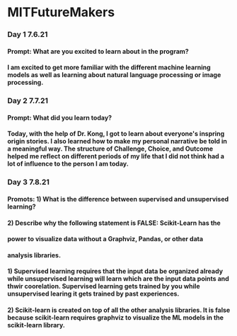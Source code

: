 # MITFutureMakers
### Day 1 7.6.21
#### Prompt: What are you excited to learn about in the program?
#### I am excited to get more familiar with the different machine learning models as well as learning about natural language processing or image processing. 

### Day 2 7.7.21
#### Prompt: What did you learn today?
#### Today, with the help of Dr. Kong, I got to learn about everyone's inspring origin stories. I also learned how to make my personal narrative be told in a meaningful way. The structure of Challenge, Choice, and Outcome helped me reflect on different periods of my life that I did not think had a lot of influence to the person I am today. 


### Day 3 7.8.21
#### Promots: 1) What is the difference between supervised and unsupervised learning?
#### 2) Describe why the following statement is FALSE: Scikit-Learn has the
#### power to visualize data without a Graphviz, Pandas, or other data
#### analysis libraries.

#### 1) Supervised learning requires that the input data be organized already while unsupervised learning will learn which are the input data points and thwir coorelation. Supervised learning gets trained by you while unsupervised learing it gets trained by past experiences. 
#### 2) Scikit-learn is created on top of all the other analysis libraries. It is false because scikit-learn requires graphviz to visualize the ML models in the scikit-learn library. 


